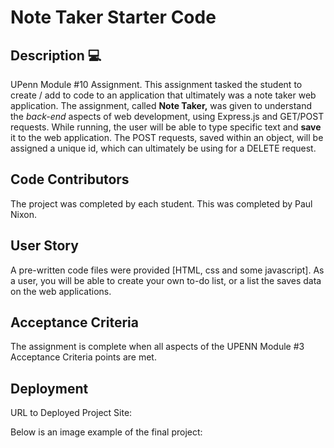 # Note Taker Starter Code

## Description  💻
UPenn Module #10 Assignment.
This assignment tasked the student to create / add to code to an application that ultimately was a note taker web application.  The assignment, called **Note Taker,** was given to understand the *back-end* aspects of web development, using Express.js and GET/POST requests.  While running, the user will be able to type specific text and **save** it to the web application.  The POST requests, saved within an object, will be assigned a unique id, which can ultimately be using for a DELETE request.  

## Code Contributors
The project was completed by each student. This was completed by Paul Nixon. 


## User Story
A pre-written code files were provided [HTML, css and some javascript]. 
As a user, you will be able to create your own to-do list, or a list the saves data on the web applications.  


## Acceptance Criteria

The assignment is complete when all aspects of the UPENN Module #3 Acceptance Criteria points are met.


## Deployment

URL to Deployed Project Site:

Below is an image example of the final project:



